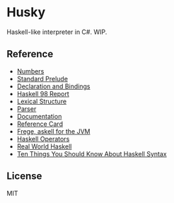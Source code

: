 # Husky

Haskell-like interpreter in C#. WIP.

## Reference

- [Numbers](https://www.haskell.org/tutorial/numbers.html)
- [Standard Prelude](https://www.haskell.org/onlinereport/standard-prelude.html)
- [Declaration and Bindings](https://www.haskell.org/onlinereport/decls.html#sect4)
- [Haskell 98 Report](https://www.haskell.org/onlinereport/index98.html)
- [Lexical Structure](https://www.haskell.org/onlinereport/lexemes.html#sect2)
- [Parser](https://github.com/ghc/ghc/blob/master/compiler/parser/Parser.y)
- [Documentation](https://www.haskell.org/documentation)
- [Reference Card](https://wiki.haskell.org/Reference_card)
- [Frege, askell for the JVM](https://github.com/Frege/frege)
- [Haskell Operators](http://www.imada.sdu.dk/~rolf/Edu/DM509/E06/haskell-operatorer.pdf)
- [Real World Haskell](http://book.realworldhaskell.org)
- [Ten Things You Should Know About Haskell Syntax](https://www.fpcomplete.com/blog/2012/09/ten-things-you-should-know-about-haskell-syntax)

## License

MIT

